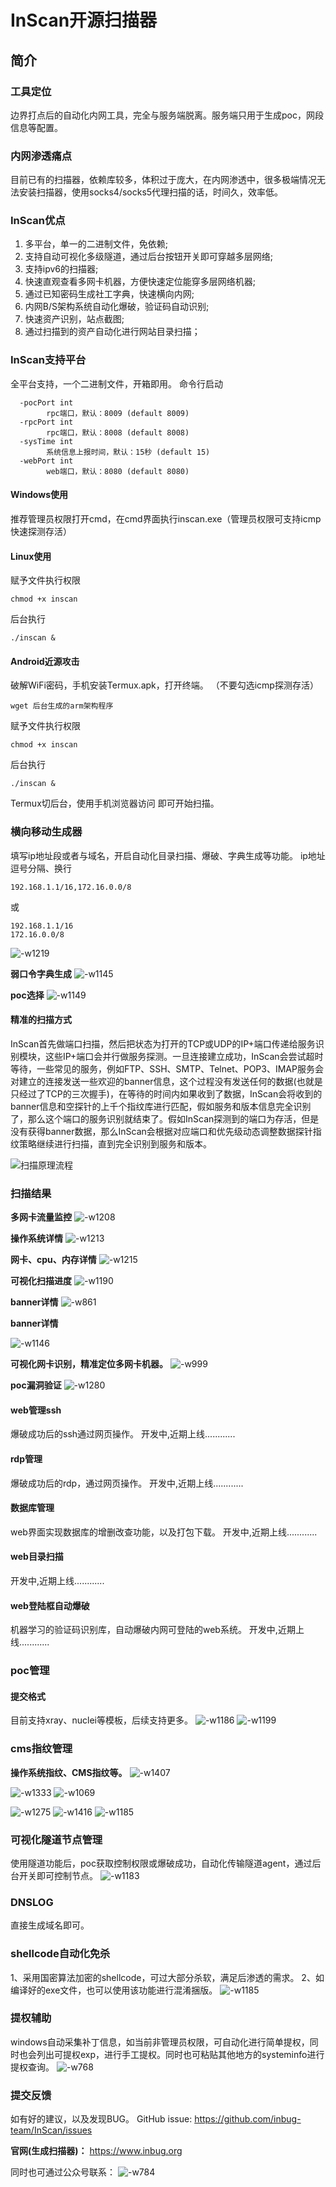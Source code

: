 # InScan开源扫描器
## 简介
### 工具定位
边界打点后的自动化内网工具，完全与服务端脱离。服务端只用于生成poc，网段信息等配置。
### 内网渗透痛点
目前已有的扫描器，依赖库较多，体积过于庞大，在内网渗透中，很多极端情况无法安装扫描器，使用socks4/socks5代理扫描的话，时间久，效率低。
### InScan优点
1. 多平台，单一的二进制文件，免依赖;
2. 支持自动可视化多级隧道，通过后台按钮开关即可穿越多层网络;
3. 支持ipv6的扫描器;
4. 快速直观查看多网卡机器，方便快速定位能穿多层网络机器;
5. 通过已知密码生成社工字典，快速横向内网;
6. 内网B/S架构系统自动化爆破，验证码自动识别;
7. 快速资产识别，站点截图;
8. 通过扫描到的资产自动化进行网站目录扫描；

### InScan支持平台
全平台支持，一个二进制文件，开箱即用。
命令行启动
```
  -pocPort int
        rpc端口，默认：8009 (default 8009)
  -rpcPort int
        rpc端口，默认：8008 (default 8008)
  -sysTime int
        系统信息上报时间，默认：15秒 (default 15)
  -webPort int
        web端口，默认：8080 (default 8080)
```
#### Windows使用
推荐管理员权限打开cmd，在cmd界面执行inscan.exe（管理员权限可支持icmp快速探测存活）
#### Linux使用
赋予文件执行权限
```
chmod +x inscan
```
后台执行
```
./inscan &
```
#### Android近源攻击
破解WiFi密码，手机安装Termux.apk，打开终端。  （不要勾选icmp探测存活）

```
wget 后台生成的arm架构程序
```
赋予文件执行权限
```
chmod +x inscan
```
后台执行
```
./inscan &
```
Termux切后台，使用手机浏览器访问 即可开始扫描。 

### 横向移动生成器
填写ip地址段或者与域名，开启自动化目录扫描、爆破、字典生成等功能。
ip地址逗号分隔、换行
```
192.168.1.1/16,172.16.0.0/8
```
或
```
192.168.1.1/16
172.16.0.0/8
```
![-w1219](images/001.jpeg)

**弱口令字典生成**
![-w1145](images/002.jpeg)

**poc选择**
![-w1149](images/003.jpeg)

#### 精准的扫描方式
InScan首先做端口扫描，然后把状态为打开的TCP或UDP的IP+端口传递给服务识别模块，这些IP+端口会并行做服务探测。一旦连接建立成功，InScan会尝试超时等待，一些常见的服务，例如FTP、SSH、SMTP、Telnet、POP3、IMAP服务会对建立的连接发送一些欢迎的banner信息，这个过程没有发送任何的数据(也就是只经过了TCP的三次握手)，在等待的时间内如果收到了数据，InScan会将收到的banner信息和空探针的上千个指纹库进行匹配，假如服务和版本信息完全识别了，那么这个端口的服务识别就结束了。假如InScan探测到的端口为存活，但是没有获得banner数据，那么InScan会根据对应端口和优先级动态调整数据探针指纹策略继续进行扫描，直到完全识别到服务和版本。


![扫描原理流程](images/004.png)


### 扫描结果
**多网卡流量监控**
![-w1208](images/005.jpeg)

**操作系统详情**
![-w1213](images/006.jpeg)

**网卡、cpu、内存详情**
![-w1215](images/022.jpeg)

**可视化扫描进度**
![-w1190](images/007.jpeg)

**banner详情**
![-w861](images/023.jpeg)

**banner详情**

![-w1146](images/008.jpeg)

**可视化网卡识别，精准定位多网卡机器。**
![-w999](images/009.jpeg)

**poc漏洞验证**
![-w1280](images/010.jpeg)



#### web管理ssh
爆破成功后的ssh通过网页操作。
开发中,近期上线............
#### rdp管理
爆破成功后的rdp，通过网页操作。
开发中,近期上线............
#### 数据库管理
web界面实现数据库的增删改查功能，以及打包下载。
开发中,近期上线............
#### web目录扫描
开发中,近期上线............
#### web登陆框自动爆破
机器学习的验证码识别库，自动爆破内网可登陆的web系统。
开发中,近期上线............
### poc管理
#### 提交格式
目前支持xray、nuclei等模板，后续支持更多。
![-w1186](images/011.jpeg)
![-w1199](images/012.jpeg)


### cms指纹管理
**操作系统指纹、CMS指纹等。**
![-w1407](images/013.jpeg)

![-w1333](images/014.jpeg)
![-w1069](images/015.jpeg)

![-w1275](images/016.jpeg)
![-w1416](images/017.jpeg)
![-w1185](images/018.jpeg)

### 可视化隧道节点管理
使用隧道功能后，poc获取控制权限或爆破成功，自动化传输隧道agent，通过后台开关即可控制节点。
![-w1183](images/019.jpeg)

### DNSLOG
直接生成域名即可。
### shellcode自动化免杀
1、采用国密算法加密的shellcode，可过大部分杀软，满足后渗透的需求。
2、如编译好的exe文件，也可以使用该功能进行混淆捆版。
![-w1185](images/020.jpeg)

### 提权辅助
windows自动采集补丁信息，如当前非管理员权限，可自动化进行简单提权，同时也会列出可提权exp，进行手工提权。同时也可粘贴其他地方的systeminfo进行提权查询。
![-w768](images/021.jpeg)


### 提交反馈
如有好的建议，以及发现BUG。
GitHub issue: https://github.com/inbug-team/InScan/issues

**官网(生成扫描器)：**
https://www.inbug.org

同时也可通过公众号联系：
![-w784](images/032.jpeg)
